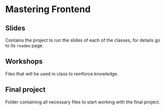 # Mastering Frontend

## Slides
Contains the project to run the slides of each of the classes, for details go to its `readme` page.

## Workshops
Files that will be used in class to reinforce knowledge.

## Final project
Folder containing all necessary files to start working with the final project.
